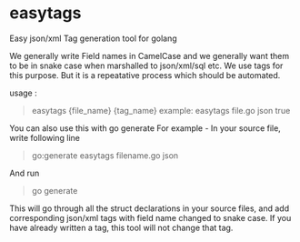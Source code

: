 # easytags
Easy json/xml Tag generation tool for golang

We generally write Field names in CamelCase and we generally want them to be in snake case when marshalled to json/xml/sql etc. We use tags for this purpose. But it is a repeatative process which should be automated. 

usage :

> easytags {file_name} {tag_name} 
>example: easytags file.go json true

You can also use this with go generate 
For example - In your source file, write following line 

>go:generate easytags filename.go json

And run
>go generate

This will go through all the struct declarations in your source files, and add corresponding json/xml tags with field name changed to snake case. If you have already written a tag, this tool will not change that tag.
